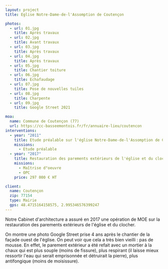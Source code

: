 ```yaml
---
layout: project
title: Eglise Notre-Dame-de-l'Assomption de Coutençon

photos:
  - url: 01.jpg
    title: Après travaux
  - url: 02.jpg
    title: Avant travaux
  - url: 03.jpg
    title: Après travaux
  - url: 04.jpg
    title: Après travaux
  - url: 05.jpg
    title: Chantier toiture
  - url: 06.jpg
    title: Echafaudage
  - url: 07.jpg
    title: Pose de nouvelles tuiles
  - url: 08.jpg
    title: Charpente
  - url: 09.jpg
    title: Google Street 2021

moa:
  name: Commune de Coutençon (77)
  url: https://cc-basseemontois.fr/fr/annuaire-lieu/coutencon
interventions:
  - year: "2011"
    title: Etude préalable sur l'église Notre-Dame-de-l'Assomption de Coutençon
    missions:
      - Etude préalable
  - year: "2017"
    title: Restauration des parements extérieurs de l'église et du clocher
    missions:
      - Maîtrise d"oeuvre
      - OPC
    price: 297 000 € HT

client:
  name: Coutençon
  zip: 77154
  type: Mairie
  gps: 48.4715164158575, 2.995346576399247
---
```


Notre Cabinet d'architecture a assuré en 2017 une opération de MOE sur la
restauration des parements extérieurs de l'église et du clocher.

On montre une photo Google Street prise 4 ans après le chantier de la façade
ouest de l'église. On peut voir que cela a très bien vieilli : pas de mousse. En
effet, le parement extérieur a été refait avec un mortier à la chaux qui est
plus souple (moins de fissure), plus respirant (il laisse mieux ressortir l'eau
qui serait emprisonnée et détruirait la pierre), plus antifongique (moins de
moisissure).
